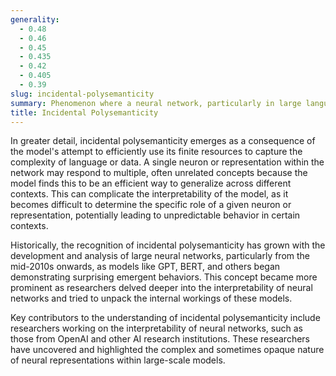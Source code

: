 ```yaml
---
generality:
  - 0.48
  - 0.46
  - 0.45
  - 0.435
  - 0.42
  - 0.405
  - 0.39
slug: incidental-polysemanticity
summary: Phenomenon where a neural network, particularly in large language models, learns to associate multiple meanings or interpretations with a single internal representation or neuron, often without explicit instruction.
title: Incidental Polysemanticity
---
```


In greater detail, incidental polysemanticity emerges as a consequence of the model's attempt to efficiently use its finite resources to capture the complexity of language or data. A single neuron or representation within the network may respond to multiple, often unrelated concepts because the model finds this to be an efficient way to generalize across different contexts. This can complicate the interpretability of the model, as it becomes difficult to determine the specific role of a given neuron or representation, potentially leading to unpredictable behavior in certain contexts.

Historically, the recognition of incidental polysemanticity has grown with the development and analysis of large neural networks, particularly from the mid-2010s onwards, as models like GPT, BERT, and others began demonstrating surprising emergent behaviors. This concept became more prominent as researchers delved deeper into the interpretability of neural networks and tried to unpack the internal workings of these models.

Key contributors to the understanding of incidental polysemanticity include researchers working on the interpretability of neural networks, such as those from OpenAI and other AI research institutions. These researchers have uncovered and highlighted the complex and sometimes opaque nature of neural representations within large-scale models.
